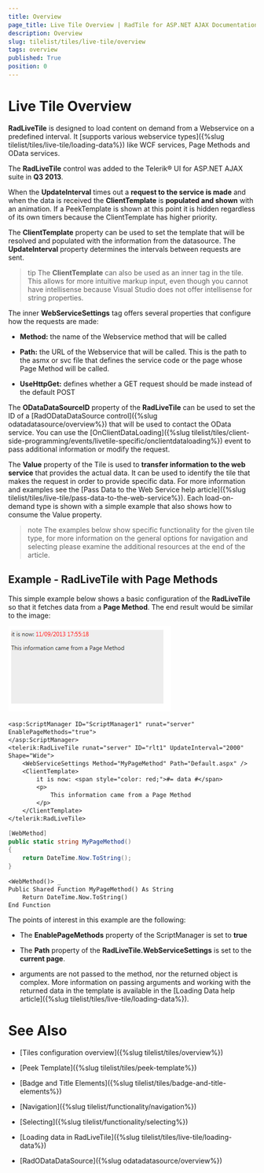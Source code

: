 ```yaml
---
title: Overview
page_title: Live Tile Overview | RadTile for ASP.NET AJAX Documentation
description: Overview
slug: tilelist/tiles/live-tile/overview
tags: overview
published: True
position: 0
---
```


# Live Tile Overview



**RadLiveTile** is designed to load content on demand from a Webservice on a predefined interval. It [supports various webservice types]({%slug tilelist/tiles/live-tile/loading-data%}) like WCF services, Page Methods and OData services.

The **RadLiveTile** control was added to the Telerik® UI for ASP.NET AJAX suite in **Q3 2013**.

When the **UpdateInterval** times out a **request to the service is made** and when the data is received the **ClientTemplate** is **populated and shown** with an animation. If a PeekTemplate is shown at this point it is hidden regardless of its own timers because the ClientTemplate has higher priority.

The **ClientTemplate** property can be used to set the template that will be resolved and populated with the information from the datasource. The **UpdateInterval** property determines the intervals between requests are sent.

>tip The **ClientTemplate** can also be used as an inner tag in the tile. This allows for more intuitive markup input, even though you cannot have intellisense because Visual Studio does not offer intellisense for string properties.



The inner **WebServiceSettings** tag offers several properties that configure how the requests are made:

* **Method:** the name of the Webservice method that will be called

* **Path:** the URL of the Webservice that will be called. This is the path to the asmx or svc file that defines the service code or the page whose Page Method will be called.

* **UseHttpGet:** defines whether a GET request should be made instead of the default POST

The **ODataDataSourceID** property of the **RadLiveTile** can be used to set the ID of a [RadODataDataSource control]({%slug odatadatasource/overview%}) that will be used to contact the OData service. You can use the  [OnClientDataLoading]({%slug tilelist/tiles/client-side-programming/events/livetile-specific/onclientdataloading%})  event to pass additional information or modify the request.

The **Value** property of the Tile is used to **transfer information to the web service** that provides the actual data. It can be used to identify the tile that makes the request in order to provide specific data. For more information and examples see the [Pass Data to the Web Service help article]({%slug tilelist/tiles/live-tile/pass-data-to-the-web-service%}). Each load-on-demand type is shown with a simple example that also shows how to consume the Value property.

>note The examples below show specific functionality for the given tile type, for more information on the general options for navigation and selecting please examine the additional resources at the end of the article.



## Example - RadLiveTile with Page Methods

This simple example below shows a basic configuration of the **RadLiveTile** so that it fetches data from a **Page Method**. The end result would be similar to the image:

![Tile List-Tiles-Live Tile-Simple-Example](images/TileList-Tiles-LiveTile-Simple-Example.png)



````ASP.NET
<asp:ScriptManager ID="ScriptManager1" runat="server" EnablePageMethods="true">
</asp:ScriptManager>
<telerik:RadLiveTile runat="server" ID="rlt1" UpdateInterval="2000" Shape="Wide">
	<WebServiceSettings Method="MyPageMethod" Path="Default.aspx" />
	<ClientTemplate>
		it is now: <span style="color: red;">#= data #</span>
		<p>
			This information came from a Page Method
		</p> 
	</ClientTemplate>
</telerik:RadLiveTile>
````

````C#
[WebMethod]
public static string MyPageMethod()
{
	return DateTime.Now.ToString();
}
````
````VB
<WebMethod()> _
Public Shared Function MyPageMethod() As String
	Return DateTime.Now.ToString()
End Function
````



The points of interest in this example are the following:

* The **EnablePageMethods** property of the ScriptManager is set to **true**

* The **Path** property of the **RadLiveTile.WebServiceSettings** is set to the **current page**.

* arguments are not passed to the method, nor the returned object is complex. More information on passing arguments and working with the returned data in the template is available in the [Loading Data help article]({%slug tilelist/tiles/live-tile/loading-data%}).

# See Also

 * [Tiles configuration overview]({%slug tilelist/tiles/overview%})

 * [Peek Template]({%slug tilelist/tiles/peek-template%})

 * [Badge and Title Elements]({%slug tilelist/tiles/badge-and-title-elements%})

 * [Navigation]({%slug tilelist/functionality/navigation%})

 * [Selecting]({%slug tilelist/functionality/selecting%})

 * [Loading data in RadLiveTile]({%slug tilelist/tiles/live-tile/loading-data%})

* [RadODataDataSource]({%slug odatadatasource/overview%})
